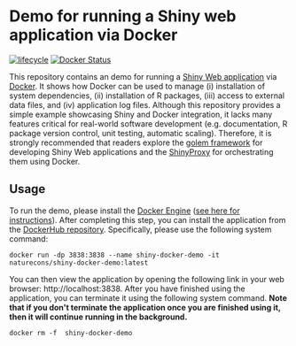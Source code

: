 # Demo for running a Shiny web application via Docker

[![lifecycle](https://img.shields.io/badge/Lifecycle-experimental-orange.svg)](https://lifecycle.r-lib.org/articles/stages.html)
[![Docker Status](https://img.shields.io/docker/cloud/build/naturecons/shiny-docker-demo?label=Docker%20build)](https://hub.docker.com/r/naturecons/shiny-docker-demo)

This repository contains an demo for running a [Shiny Web application](https://shiny.rstudio.com/) via [Docker](https://www.docker.com/). It shows how Docker can be used to manage (i) installation of system dependencies, (ii) installation of R packages, (iii) access to external data files, and (iv) application log files. Although this repository provides a simple example showcasing Shiny and Docker integration, it lacks many features critical for real-world software development (e.g. documentation, R package version control, unit testing, automatic scaling). Therefore, it is strongly recommended that readers explore the [golem framework](https://thinkr-open.github.io/golem/) for developing Shiny Web applications and the [ShinyProxy](https://www.shinyproxy.io/) for orchestrating them using Docker.

## Usage

To run the demo, please install the [Docker Engine](https://www.docker.com/) ([see here for instructions](https://docs.docker.com/get-docker/)). After completing this step, you can install the application from the [DockerHub repository](https://hub.docker.com/repository/docker/naturecons/shiny-docker-demo). Specifically, please use the following system command:

```{bash, eval = FALSE}
docker run -dp 3838:3838 --name shiny-docker-demo -it naturecons/shiny-docker-demo:latest
```

You can then view the application by opening the following link in your web browser: http://localhost:3838. After you have finished using the application, you can terminate it using the following system command. **Note that if you don't terminate the application once you are finished using it, then it will continue running in the background.**

```{bash, eval = FALSE}
docker rm -f  shiny-docker-demo
```
